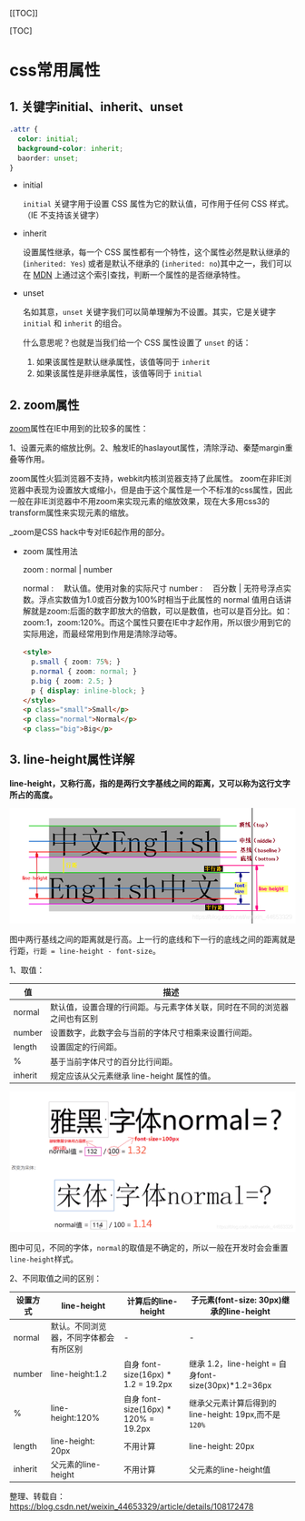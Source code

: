 [[TOC]]

[TOC]



# css常用属性

## 1. 关键字initial、inherit、unset

```css
.attr {
  color: initial;
  background-color: inherit;
  baorder: unset;
}
```

-   initial

    `initial` 关键字用于设置 CSS 属性为它的默认值，可作用于任何 CSS 样式。（IE 不支持该关键字）

-   inherit

    设置属性继承，每一个 CSS 属性都有一个特性，这个属性必然是默认继承的 (`inherited: Yes`) 或者是默认不继承的 (`inherited: no`)其中之一，我们可以在 [MDN](https://developer.mozilla.org/zh-CN/docs/Web/CSS/Reference) 上通过这个索引查找，判断一个属性的是否继承特性。

-   unset

    名如其意，`unset` 关键字我们可以简单理解为不设置。其实，它是关键字 `initial` 和 `inherit` 的组合。

    什么意思呢？也就是当我们给一个 CSS 属性设置了 `unset` 的话：

    1.  如果该属性是默认继承属性，该值等同于 `inherit`
    2.  如果该属性是非继承属性，该值等同于 `initial`

## 2. zoom属性

[zoom](https://developer.mozilla.org/en-US/docs/Web/CSS/zoom)属性在IE中用到的比较多的属性：

1、设置元素的缩放比例。2、触发IE的haslayout属性，清除浮动、秦楚margin重叠等作用。

zoom属性火狐浏览器不支持，webkit内核浏览器支持了此属性。 zoom在非IE浏览器中表现为设置放大或缩小，但是由于这个属性是一个不标准的css属性，因此一般在非IE浏览器中不用zoom来实现元素的缩放效果，现在大多用css3的transform属性来实现元素的缩放。

_zoom是CSS hack中专对IE6起作用的部分。

- zoom 属性用法

  zoom :﻿ normal | number 

  normal :　 默认值。使用对象的实际尺寸 
  number :　 百分数 | 无符号浮点实数。浮点实数值为1.0或百分数为100%时相当于此属性的 normal 值用白话讲解就是zoom:后面的数字即放大的倍数，可以是数值，也可以是百分比。如：zoom:1，zoom:120%。而这个属性只要在IE中才起作用，所以很少用到它的实际用途，而最经常用到作用是清除浮动等。

  ```html
  <style>
    p.small { zoom: 75%; }
    p.normal { zoom: normal; }
    p.big { zoom: 2.5; }
    p { display: inline-block; }
  </style>
  <p class="small">Small</p>
  <p class="normal">Normal</p>
  <p class="big">Big</p>
  ```

  

## 3. line-height属性详解

**line-height，又称行高，指的是两行文字基线之间的距离，又可以称为这行文字所占的高度。**

![](./img/067-css-property.png)

图中两行基线之间的距离就是行高。上一行的底线和下一行的底线之间的距离就是行距，`行距 = line-height - font-size`。

1、取值：

| 值      | 描述                                                         |
| ------- | ------------------------------------------------------------ |
| normal  | 默认值，设置合理的行间距。与元素字体关联，同时在不同的浏览器之间也有区别 |
| number  | 设置数字，此数字会与当前的字体尺寸相乘来设置行间距。         |
| length  | 设置固定的行间距。                                           |
| %       | 基于当前字体尺寸的百分比行间距。                             |
| inherit | 规定应该从父元素继承 line-height 属性的值。                  |

![](./img/068-css-property.png)

图中可见，不同的字体，`normal`的取值是不确定的，所以一般在开发时会会重置`line-height`样式。

2、不同取值之间的区别：

| 设置方式 | line-height                            | 计算后的line-height                  | 子元素(font-size: 30px)继承的line-height              |
| -------- | -------------------------------------- | ------------------------------------ | ----------------------------------------------------- |
| normal   | 默认。不同浏览器，不同字体都会有所区别 | -                                    | -                                                     |
| number   | line-height:1.2                        | 自身 font-size(16px) * 1.2 = 19.2px  | 继承 1.2，line-height = 自身font-size(30px)*1.2=36px  |
| %        | line-height:120%                       | 自身 font-size(16px) * 120% = 19.2px | 继承父元素计算后得到的line-height: 19px,而不是 `120%` |
| length   | line-height: 20px                      | 不用计算                             | line-height: 20px                                     |
| inherit  | 父元素的line-height                    | 不用计算                             | 父元素的line-height值                                 |

整理、转载自：https://blog.csdn.net/weixin_44653329/article/details/108172478
